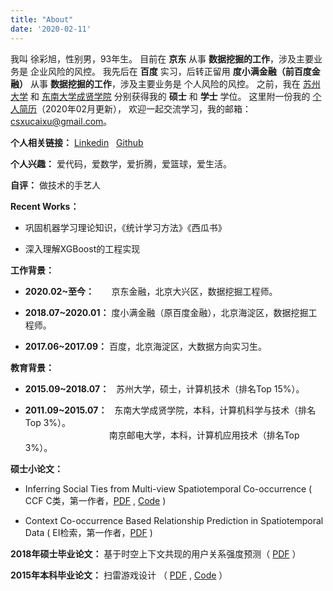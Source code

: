 ```yaml
---
title: "About"
date: '2020-02-11'
---
```


我叫 徐彩旭，性别男，93年生。
目前在 **京东** 从事 **数据挖掘的工作**，涉及主要业务是 企业风险的风控。
我先后在 **百度** 实习，后转正留用 **度小满金融（前百度金融）** 从事 **数据挖掘的工作**，涉及主要业务是 个人风险的风控。
之前，我在 
<a href="http://scst.suda.edu.cn/" target="_blank">苏州大学</a> 和
<a href="http://jsjx.cxxy.seu.edu.cn/" target="_blank">东南大学成贤学院</a>
分别获得我的 **硕士** 和 **学士** 学位。
这里附一份我的 <a href="/quote/resume_202002.pdf" target="_blank">个人简历</a>（2020年02月更新），
欢迎一起交流学习，我的邮箱：csxucaixu@gmail.com。


**个人相关链接：** <a href="https://www.linkedin.com/in/cal-xu-437328173/" target="_blank">Linkedin</a> 
            &nbsp; <a href="https://github.com/calxu" target="_blank">Github</a>


**个人兴趣：**    爱代码，爱数学，爱折腾，爱篮球，爱生活。


**自评：** 做技术的手艺人


**Recent Works：**

* 巩固机器学习理论知识，《统计学习方法》《西瓜书》

* 深入理解XGBoost的工程实现


**工作背景：**

* **2020.02~至今：** &nbsp; &nbsp; &nbsp; 京东金融，北京大兴区，数据挖掘工程师。

* **2018.07~2020.01：** 度小满金融（原百度金融），北京海淀区，数据挖掘工程师。

* **2017.06~2017.09：** 百度，北京海淀区，大数据方向实习生。


**教育背景：**

* **2015.09~2018.07：** &nbsp; 苏州大学，硕士，计算机技术（排名Top 15%）。

* **2011.09~2015.07：** &nbsp; 东南大学成贤学院，本科，计算机科学与技术（排名Top 3%）。
    <br /> 　　　　　　　　　&nbsp; 南京邮电大学，本科，计算机应用技术（排名Top 3%）。


**硕士小论文：**

* Inferring Social Ties from Multi-view Spatiotemporal Co-occurrence 
  ( CCF C类，第一作者，<a href="/quote/paper_2018_apweb.pdf" target="_blank">PDF</a> , <a href="https://github.com/calxu/small_paper" target="_blank">Code</a> )

* Context Co-occurrence Based Relationship Prediction in Spatiotemporal Data 
  ( EI检索，第一作者，<a href="/quote/paper_2018_cmsa.pdf" target="_blank">PDF</a> )


**2018年硕士毕业论文：**
基于时空上下文共现的用户关系强度预测（ <a href="/quote/thesis_paper_201805.pdf" target="_blank">PDF</a> ）


**2015年本科毕业论文：**
扫雷游戏设计 （ <a href="/quote/thesis_paper_201506.pdf" target="_blank">PDF</a> , <a href="https://github.com/calxu/Mine_Game" target="_blank">Code</a> ）
